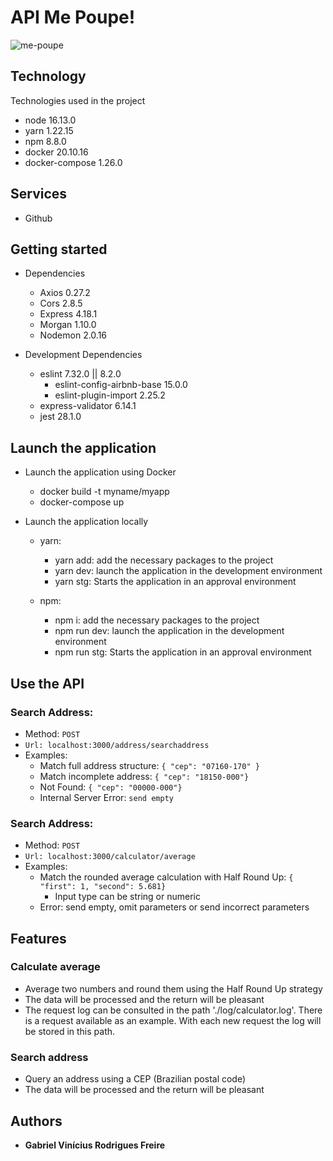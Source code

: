 # API Me Poupe!

![me-poupe](https://user-images.githubusercontent.com/63867838/171801259-6e92ff91-704c-4fa4-a58c-0762dab96f4a.png)

##  Technology 

Technologies used in the project

* node            16.13.0
* yarn            1.22.15
* npm             8.8.0
* docker          20.10.16
* docker-compose  1.26.0

##  Services

* Github

##  Getting started

* Dependencies
  - Axios         0.27.2
  - Cors          2.8.5
  - Express       4.18.1
  - Morgan        1.10.0
  - Nodemon       2.0.16

* Development Dependencies
  - eslint                      7.32.0 || 8.2.0
    - eslint-config-airbnb-base 15.0.0
    - eslint-plugin-import      2.25.2
  - express-validator           6.14.1
  - jest                        28.1.0
  
##  Launch the application
  
* Launch the application using Docker
  - docker build -t myname/myapp
  - docker-compose up
  
* Launch the application locally
  - yarn:
    - yarn add: add the necessary packages to the project
    - yarn dev: launch the application in the development environment
    - yarn stg: Starts the application in an approval environment

  - npm:
    - npm i: add the necessary packages to the project
    - npm run dev: launch the application in the development environment
    - npm run stg: Starts the application in an approval environment


## Use the API
### Search Address:
  - Method: ```POST```
  - ```Url: localhost:3000/address/searchaddress```
  - Examples:
    - Match full address structure: ```{ "cep": "07160-170" }```
    - Match incomplete address: ```{ "cep": "18150-000"}```
    - Not Found: ```{ "cep": "00000-000"}```
    - Internal Server Error: ``` send empty ```

### Search Address:
  - Method: ```POST```
  - ```Url: localhost:3000/calculator/average```
  - Examples:
    - Match the rounded average calculation with Half Round Up: ``` { "first": 1, "second": 5.681} ```
      - Input type can be string or numeric
    - Error: send empty, omit parameters or send incorrect parameters

## Features

### Calculate average
  - Average two numbers and round them using the Half Round Up strategy
  - The data will be processed and the return will be pleasant
  - The request log can be consulted in the path './log/calculator.log'. There is a request available as an example. With each new request the log will be stored in this path.

### Search address
  - Query an address using a CEP (Brazilian postal code)
  - The data will be processed and the return will be pleasant

##  Authors
  * **Gabriel Vinícius Rodrigues Freire**
